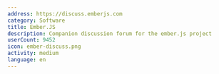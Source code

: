```yaml
---
address: https://discuss.emberjs.com
category: Software
title: Ember.JS
description: Companion discussion forum for the ember.js project
userCount: 9452
icon: ember-discuss.png
activity: medium
language: en
---
```

